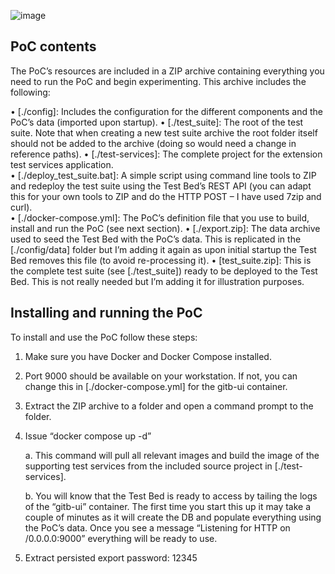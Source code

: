 ![image](https://github.com/Informatievlaanderen/VSDS-Testbed/assets/15314807/5e483312-1b24-40da-837f-968df9528511)

##  PoC contents  

The PoC’s resources are included in a ZIP archive containing everything you need to run the PoC and begin experimenting. This archive includes the following:  

• [./config]: Includes the configuration for the different components and the PoC’s data (imported upon startup). 
• [./test_suite]: The root of the test suite. Note that when creating a new test suite archive the root folder itself should not be added to the archive (doing so would need a change in reference paths). 
• [./test-services]: The complete project for the extension test services application.  
• [./deploy_test_suite.bat]: A simple script using command line tools to ZIP and redeploy the test suite using the Test Bed’s REST API (you can adapt this for your own tools to ZIP and do the HTTP POST – I have used 7zip and curl).  
• [./docker-compose.yml]: The PoC’s definition file that you use to build, install and run the PoC (see next section). 
• [./export.zip]: The data archive used to seed the Test Bed with the PoC’s data. This is replicated in the [./config/data] folder but I’m adding it again as upon initial startup the Test Bed removes this file (to avoid re-processing it). 
• [test_suite.zip]: This is the complete test suite (see [./test_suite]) ready to be deployed to the Test Bed. This is not really needed but I’m adding it for illustration purposes.  

##  Installing and running the PoC  

To install and use the PoC follow these steps:  

1. Make sure you have Docker and Docker Compose installed.  

2. Port 9000 should be available on your workstation. If not, you can change this in [./docker-compose.yml] for the gitb-ui container.  
3. Extract the ZIP archive to a folder and open a command prompt to the folder.
4. Issue “docker compose up -d” 

	a. This command will pull all relevant images and build the image of the supporting test services from the included source project in [./test-services].

	b. You will know that the Test Bed is ready to access by tailing the logs of the “gitb-ui” container. The first time you start this up it may take a couple of minutes as it will create the DB and populate everything using the PoC’s data. Once you see a message “Listening for HTTP on /0.0.0.0:9000” everything will be ready to use.

5. Extract persisted export password: 12345
